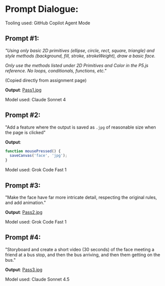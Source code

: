 # Prompt Dialogue:

Tooling used: GitHub Copilot Agent Mode

## Prompt #1:

*"Using only basic 2D primitives (ellipse, circle, rect, square, triangle) and style methods (background, fill, stroke, strokeWeight), draw a basic face.* 

*Only use the methods listed under 2D Primitives and Color in the P5.js reference. No loops, conditionals, functions, etc."*

(Copied directly from assignment page)

**Output**:
[Pass1.jpg](./Pass1.jpg)

Model used: Claude Sonnet 4

## Prompt #2:

"Add a feature where the output is saved as `.jpg` of reasonable size when the page is clicked"

**Output**:
```javascript
function mousePressed() {
  saveCanvas('face', 'jpg');
}
```

Model used: Grok Code Fast 1

## Prompt #3:

"Make the face have far more intricate detail, respecting the original rules, and add animation."

**Output**:
[Pass2.jpg](./Pass2.jpg)

Model used: Grok Code Fast 1

## Prompt #4:

"Storyboard and create a short video (30 seconds) of the face meeting a friend at a bus stop, and then the bus arriving, and then them getting on the bus."

**Output**:
[Pass3.jpg](./Pass3.jpg)

Model used: Claude Sonnet 4.5